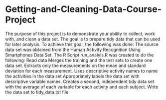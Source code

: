# Getting-and-Cleaning-Data-Course-Project
The purpose of this project is to demonstrate your ability to collect, work with, and clean a data set. The goal is to prepare tidy data that can be used for later analysis.
To achieve this goal, the following was done:
The source data set was obtained from the Human Activity Recognition Using Smartphones Data Set.
The R Script run_analyis.R was created to do the following:
  Read data
  Merges the training and the test sets to create one data set.
  Extracts only the measurements on the mean and standard deviation for each measurement.
  Uses descriptive activity names to name the activities in the data set
  Appropriately labels the data set with descriptive variable names.
  Creates a second, independent tidy data set with the average of each variable for each activity and each subject.
  Write the data set to tidy_data.txt file
  
 
